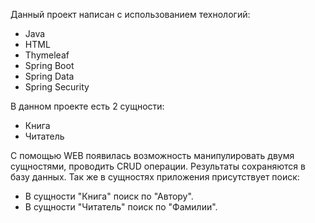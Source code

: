 Данный проект написан с использованием технологий:
- Java
- HTML
- Thymeleaf
- Spring Boot
- Spring Data
- Spring Security

 В данном проекте есть 2 сущности:
- Книга
- Читатель

С помощью WEB появилась возможность манипулировать двумя сущностями, проводить CRUD операции. Результаты сохраняются в базу данных.
Так же в сущностях приложения присутствует поиск:

- В сущности "Книга" поиск по "Автору".
- В сущности "Читатель" поиск по "Фамилии".
